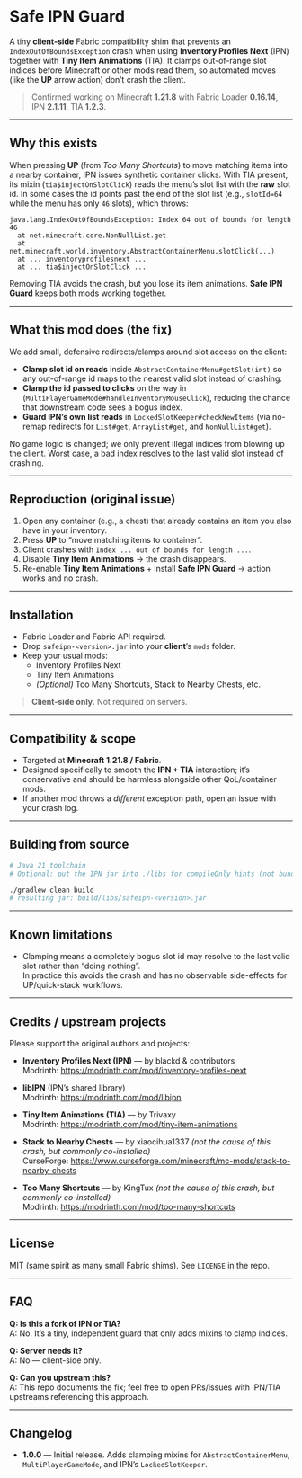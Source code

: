 # Safe IPN Guard

A tiny **client-side** Fabric compatibility shim that prevents an `IndexOutOfBoundsException` crash when using **Inventory Profiles Next** (IPN) together with **Tiny Item Animations** (TIA).
It clamps out-of-range slot indices before Minecraft or other mods read them, so automated moves (like the **UP** arrow action) don’t crash the client.

> Confirmed working on Minecraft **1.21.8** with Fabric Loader **0.16.14**, IPN **2.1.11**, TIA **1.2.3**.

---

## Why this exists

When pressing **UP** (from *Too Many Shortcuts*) to move matching items into a nearby container, IPN issues synthetic container clicks.
With TIA present, its mixin (`tia$injectOnSlotClick`) reads the menu’s slot list with the **raw** slot id. In some cases the id points past the end of the slot list (e.g., `slotId=64` while the menu has only `46` slots), which throws:

```
java.lang.IndexOutOfBoundsException: Index 64 out of bounds for length 46
  at net.minecraft.core.NonNullList.get
  at net.minecraft.world.inventory.AbstractContainerMenu.slotClick(...)
  at ... inventoryprofilesnext ...
  at ... tia$injectOnSlotClick ...
```

Removing TIA avoids the crash, but you lose its item animations. **Safe IPN Guard** keeps both mods working together.

---

## What this mod does (the fix)

We add small, defensive redirects/clamps around slot access on the client:

- **Clamp slot id on reads** inside `AbstractContainerMenu#getSlot(int)` so any out-of-range id maps to the nearest valid slot instead of crashing.
- **Clamp the id passed to clicks** on the way in (`MultiPlayerGameMode#handleInventoryMouseClick`), reducing the chance that downstream code sees a bogus index.
- **Guard IPN’s own list reads** in `LockedSlotKeeper#checkNewItems` (via no-remap redirects for `List#get`, `ArrayList#get`, and `NonNullList#get`).

No game logic is changed; we only prevent illegal indices from blowing up the client. Worst case, a bad index resolves to the last valid slot instead of crashing.

---

## Reproduction (original issue)

1. Open any container (e.g., a chest) that already contains an item you also have in your inventory.  
2. Press **UP** to “move matching items to container”.  
3. Client crashes with `Index ... out of bounds for length ...`.  
4. Disable **Tiny Item Animations** → the crash disappears.  
5. Re-enable **Tiny Item Animations** + install **Safe IPN Guard** → action works and no crash.

---

## Installation

- Fabric Loader and Fabric API required.  
- Drop `safeipn-<version>.jar` into your **client**’s `mods` folder.  
- Keep your usual mods:
  - Inventory Profiles Next
  - Tiny Item Animations
  - *(Optional)* Too Many Shortcuts, Stack to Nearby Chests, etc.

> **Client-side only.** Not required on servers.

---

## Compatibility & scope

- Targeted at **Minecraft 1.21.8 / Fabric**.  
- Designed specifically to smooth the **IPN + TIA** interaction; it’s conservative and should be harmless alongside other QoL/container mods.  
- If another mod throws a *different* exception path, open an issue with your crash log.

---

## Building from source

```bash
# Java 21 toolchain
# Optional: put the IPN jar into ./libs for compileOnly hints (not bundled)

./gradlew clean build
# resulting jar: build/libs/safeipn-<version>.jar
```

---

## Known limitations

- Clamping means a completely bogus slot id may resolve to the last valid slot rather than “doing nothing”.  
  In practice this avoids the crash and has no observable side-effects for UP/quick-stack workflows.

---

## Credits / upstream projects

Please support the original authors and projects:

- **Inventory Profiles Next (IPN)** — by blackd & contributors  
  Modrinth: https://modrinth.com/mod/inventory-profiles-next

- **libIPN** (IPN’s shared library)  
  Modrinth: https://modrinth.com/mod/libipn

- **Tiny Item Animations (TIA)** — by Trivaxy  
  Modrinth: https://modrinth.com/mod/tiny-item-animations

- **Stack to Nearby Chests** — by xiaocihua1337 *(not the cause of this crash, but commonly co-installed)*  
  CurseForge: https://www.curseforge.com/minecraft/mc-mods/stack-to-nearby-chests

- **Too Many Shortcuts** — by KingTux *(not the cause of this crash, but commonly co-installed)*  
  Modrinth: https://modrinth.com/mod/too-many-shortcuts

---

## License

MIT (same spirit as many small Fabric shims). See `LICENSE` in the repo.

---

## FAQ

**Q: Is this a fork of IPN or TIA?**  
A: No. It’s a tiny, independent guard that only adds mixins to clamp indices.

**Q: Server needs it?**  
A: No — client-side only.

**Q: Can you upstream this?**  
A: This repo documents the fix; feel free to open PRs/issues with IPN/TIA upstreams referencing this approach.

---

## Changelog

- **1.0.0** — Initial release. Adds clamping mixins for `AbstractContainerMenu`, `MultiPlayerGameMode`, and IPN’s `LockedSlotKeeper`.
